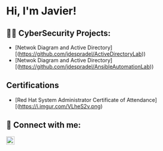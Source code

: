 <h1>Hi, I'm Javier! 

<h2>👨‍💻 CyberSecurity Projects:</h2>

- [Netwok Diagram and Active Directory][(https://github.com/jdespradel/ActiveDirectoryLab))
- [Netwok Diagram and Active Directory][(https://github.com/jdespradel/AnsibleAutomationLab))
  
<h2> Certifications</h2>

- [Red Hat System Administrator Certificate of Attendance][(https://i.imgur.com/VLheS2v.png)


<h2> 🤳 Connect with me:</h2>

[<img align="left" alt="JavierDespradel | LinkedIn" width="22px" src="https://cdn.jsdelivr.net/npm/simple-icons@v3/icons/linkedin.svg" />][linkedin]

[linkedin]: https://www.linkedin.com/in/javierdespradel/

<!--
**joshmadakor1/joshmadakor1** is a ✨ _special_ ✨ repository because its `README.md` (this file) appears on your GitHub profile.

Here are some ideas to get you started:

- 🔭 I’m currently working on ...
- 🌱 I’m currently learning ...
- 👯 I’m looking to collaborate on ...
- 🤔 I’m looking for help with ...
- 💬 Ask me about ...
- 📫 How to reach me: ...
- 😄 Pronouns: ...
- ⚡ Fun fact: ...
-->

